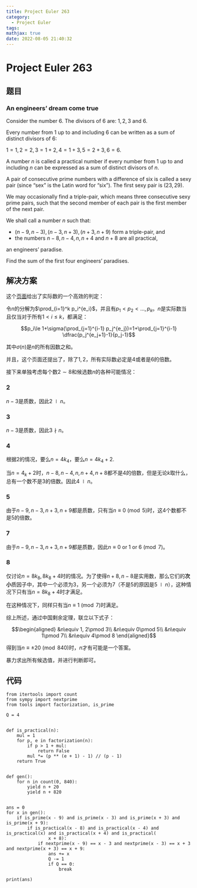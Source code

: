```yaml
---
title: Project Euler 263
category:
  - Project Euler
tags:
mathjax: true
date: 2022-08-05 21:40:32
---
```


<escape><!-- more --></escape>

# Project Euler 263

## 题目

### An engineers’ dream come true

Consider the number $6$. The divisors of $6$ are: $1,2,3$ and $6$.

Every number from $1$ up to and including $6$ can be written as a sum of distinct divisors of $6$:

$1=1, 2=2, 3=1+2, 4=1+3, 5=2+3, 6=6.$

A number $n$ is called a practical number if every number from $1$ up to and including $n$ can be expressed as a sum of distinct divisors of $n$.

A pair of consecutive prime numbers with a difference of six is called a sexy pair (since “sex” is the Latin word for “six”). The first sexy pair is $(23, 29)$.

We may occasionally find a triple-pair, which means three consecutive sexy prime pairs, such that the second member of each pair is the first member of the next pair.

We shall call a number $n$ such that:

- $(n-9, n-3), (n-3,n+3), (n+3, n+9)$ form a triple-pair, and
- the numbers $n-8, n-4, n, n+4$ and $n+8$ are all practical,

an engineers’ paradise.

Find the sum of the first four engineers’ paradises.

## 解决方案

这个[页面](https://en.wikipedia.org/wiki/Practical_number)给出了实际数的一个高效的判定：

令$n$的分解为$\prod_{i=1}^k p_i^{e_i}$，并且有$p_1<p_2<\dots,p_k$。$n$是实际数当且仅当对于所有$1<i\le k$，都满足：

$$p_i\le 1+\sigma(\prod_{j=1}^{i-1} p_j^{e_j})=1+\prod_{j=1}^{i-1} \dfrac{p_j^{e_j+1}-1}{p_j-1}$$

其中$\sigma(n)$是$n$的所有因数之和。

并且，这个页面还提出了，除了$1,2$，所有实际数必定是$4$或者是$6$的倍数。

接下来单独考虑每个数$2\sim 8$和候选数$n$的各种可能情况：

### $2$

$n-3$是质数，因此$2\mid n$。

### $3$

$n-3$是质数，因此$3\nmid n$。

### $4$

根据$2$的情况，要么$n=4k_4$，要么$n=4k_4+2$.

当$n=4_k+2$时，$n-8,n-4,n,n+4,n+8$都不是$4$的倍数，但是无论$k$取什么，总有一个数不是$3$的倍数。因此$4\mid n$。

### $5$

由于$n-9,n-3,n+3,n+9$都是质数，只有当$n\equiv 0 \pmod 5$时，这$4$个数都不是$5$的倍数。

### $7$

由于$n-9,n-3,n+3,n+9$都是质数，因此$n\equiv 0\text{ or }1\text{ or } 6 \pmod 7$。

### $8$

仅讨论$n=8k_8,8k_8+4$时的情况。为了使得$n+8,n-8$是实用数，那么它们的**次小**质因子中，其中一个必须为$3$，另一个必须为$7$（不是$5$的原因是$5\mid n$），这种情况下只有当$n=8k_8+4$时才满足。

在这种情况下，同样只有当$n\equiv 1\pmod 7$时满足。

综上所述，通过中国剩余定理，联立以下式子：

$$\begin{aligned}
&n\equiv 1, 2\pmod 3\\
&n\equiv 0\pmod 5\\
&n\equiv 1\pmod 7\\
&n\equiv 4\pmod 8
\end{aligned}$$

得到当$n\equiv \pm 20\pmod {840}$时，$n$才有可能是一个答案。

暴力求出所有候选值，并进行判断即可。

## 代码

```PY
from itertools import count
from sympy import nextprime
from tools import factorization, is_prime

Q = 4


def is_practical(n):
    mul = 1
    for p, e in factorization(n):
        if p > 1 + mul:
            return False
        mul *= (p ** (e + 1) - 1) // (p - 1)
    return True


def gen():
    for n in count(0, 840):
        yield n + 20
        yield n + 820


ans = 0
for x in gen():
    if is_prime(x - 9) and is_prime(x - 3) and is_prime(x + 3) and is_prime(x + 9):
        if is_practical(x - 8) and is_practical(x - 4) and is_practical(x) and is_practical(x + 4) and is_practical(
                x + 8):
            if nextprime(x - 9) == x - 3 and nextprime(x - 3) == x + 3 and nextprime(x + 3) == x + 9:
                ans += x
                Q -= 1
                if Q == 0:
                    break

print(ans)

```
